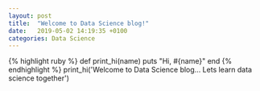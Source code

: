 ```yaml
---
layout: post
title:  "Welcome to Data Science blog!"
date:   2019-05-02 14:19:35 +0100
categories: Data Science
---
```

{% highlight ruby %}
def print_hi(name)
  puts "Hi, #{name}"
end
{% endhighlight %}
print_hi('Welcome to Data Science blog... Lets learn data science together')